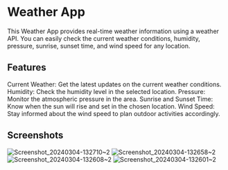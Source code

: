 # Weather App

This Weather App provides real-time weather information using a weather API.
You can easily check the current weather conditions, humidity, pressure, sunrise, sunset time, and wind speed for any location.

## Features

Current Weather: Get the latest updates on the current weather conditions.
Humidity: Check the humidity level in the selected location.
Pressure: Monitor the atmospheric pressure in the area.
Sunrise and Sunset Time: Know when the sun will rise and set in the chosen location.
Wind Speed: Stay informed about the wind speed to plan outdoor activities accordingly.

## Screenshots

![Screenshot_20240304-132710~2](https://github.com/Kshitijkumar15/WeatherCast/assets/66892634/39e484ca-13be-43dc-9923-9a9348276cc0)
![Screenshot_20240304-132658~2](https://github.com/Kshitijkumar15/WeatherCast/assets/66892634/307846a3-b2b8-4c4e-b4a0-c4ba9f14a91b)
![Screenshot_20240304-132608~2](https://github.com/Kshitijkumar15/WeatherCast/assets/66892634/93e4dfea-4553-4615-aca2-d1c8b8f53063)
![Screenshot_20240304-132601~2](https://github.com/Kshitijkumar15/WeatherCast/assets/66892634/9dcbf5b6-bea3-40e4-bf32-74badd032382)
